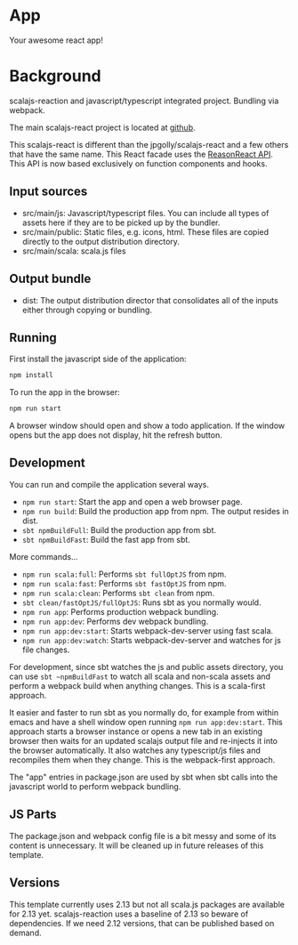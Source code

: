 # App
Your awesome react app!

# Background
scalajs-reaction and javascript/typescript integrated project. Bundling via webpack.

The main scalajs-react project is located at [github](https://github.com/aappddeevv/scalajs-reaction).

This scalajs-react is different than the jpgolly/scalajs-react and a few others that have the same name. This React facade uses the [ReasonReact API](https://reasonml.github.io/reason-react). This API is now based exclusively on function components and hooks.

## Input sources

* src/main/js: Javascript/typescript files. You can include all types of assets
  here if they are to be picked up by the bundler.
* src/main/public: Static files, e.g. icons, html. These files are copied
  directly to the output distribution directory.
* src/main/scala: scala.js files

## Output bundle

* dist: The output distribution director that consolidates all of the inputs
  either through copying or bundling.

## Running
First install the javascript side of the application: 

```sh
npm install
```

To run the app in the browser:

```sh
npm run start
```
A browser window should open and show a todo application. If the window opens but the 
app does not display, hit the refresh button.


## Development

You can run and compile the application several ways.

* `npm run start`: Start the app and open a web browser page.
* `npm run build`: Build the production app from npm. The output resides in dist.
* `sbt npmBuildFull`: Build the production app from sbt.
* `sbt npmBuildFast`: Build the fast app from sbt.

More commands...
* `npm run scala:full`: Performs `sbt fullOptJS` from npm.
* `npm run scala:fast`: Performs `sbt fastOptJS` from npm.
* `npm run scala:clean`: Performs `sbt clean` from npm.
* `sbt clean/fastOptJS/fullOptJS`: Runs sbt as you normally would.
* `npm run app`: Performs production webpack bundling.
* `npm run app:dev`: Performs dev webpack bundling.
* `npm run app:dev:start`: Starts webpack-dev-server using fast scala.
* `npm run app:dev:watch`: Starts webpack-dev-server and watches for js file changes. 

For development, since sbt watches the js and public assets directory, you can
use `sbt ~npmBuildFast` to watch all scala and non-scala assets and perform a
webpack build when anything changes. This is a scala-first approach.

It easier and faster to run sbt as you normally do, for example from within
emacs and have a shell window open running `npm run app:dev:start`. This
approach starts a browser instance or opens a new tab in an existing browser
then waits for an updated scalajs output file and re-injects it into the browser
automatically. It also watches any typescript/js files and recompiles them when
they change. This is the webpack-first approach.

The "app" entries in package.json are used by sbt when sbt calls into the
javascript world to perform webpack bundling.

## JS Parts

The package.json and webpack config file is a bit messy and some of its content
is unnecessary. It will be cleaned up in future releases of this template.

## Versions

This template currently uses 2.13 but not all scala.js packages are available
for 2.13 yet. scalajs-reaction uses a baseline of 2.13 so beware of
dependencies. If we need 2.12 versions, that can be published based on demand.

